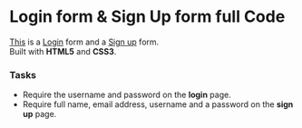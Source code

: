 # Login form & Sign Up form full Code

[This](https://github.com/Oz2023/NRC/blob/main/login.html) is a [Login](https://44.204.175.230) form and a [Sign up](https://github.com/Oz2023/NRC/blob/main/signup.html) form.  
Built with **HTML5** and **CSS3**. 

### Tasks

* Require the username and password on the **login** page.
* Require full name, email address, username and a password on the **sign up** page.
